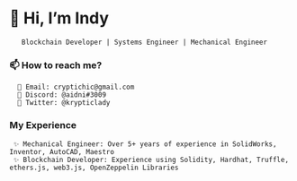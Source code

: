  # 👋 Hi, I’m Indy
       Blockchain Developer | Systems Engineer | Mechanical Engineer

### 📫 How to reach me?
      💞️ Email: cryptichic@gmail.com
      💞️ Discord: @aidni#3009
      💞️ Twitter: @krypticlady
      
### My Experience
     ✨ Mechanical Engineer: Over 5+ years of experience in SolidWorks, Inventor, AutoCAD, Maestro
     ✨ Blockchain Developer: Experience using Solidity, Hardhat, Truffle, ethers.js, web3.js, OpenZeppelin Libraries
     
<!---
aidnii/aidnii is a ✨ special ✨ repository because its `README.md` (this file) appears on your GitHub profile.
You can click the Preview link to take a look at your changes.
--->
